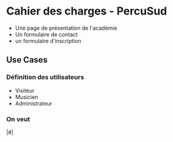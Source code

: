 # Cahier des charges - PercuSud

- Une page de présentation de l'académie
- Un formulaire de contact
- un formulaire d'inscription

## Use Cases

### Définition des utilisateurs

- Visiteur
- Musicien
- Administrateur

### On veut

|#|

